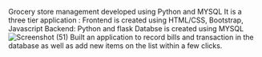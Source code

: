 Grocery store management developed using Python and MYSQL
It is a three tier application :
Frontend is created using HTML/CSS, Bootstrap, Javascript
Backend: Python and flask
Databse is created using MYSQL
![Screenshot (51)](https://github.com/prashant166/grocery-store/assets/94380684/a403bd4f-43d1-4a39-9ed7-9153bc2ff939)
Built an application to record bills and transaction in the database as well as add new items on the list within a few clicks.
